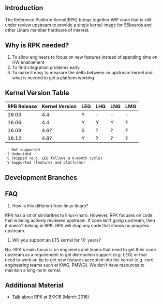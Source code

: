 ## Introduction
The Reference Platform Kernel(RPK) brings together WIP code that is still under review upstream to provide a single kernel image for 96boards and other Linaro member hardware of interest.

## Why is RPK needed?
 1. To allow engineers to focus on new features instead of spending time on HW enablement
 1. To find integration problems early
 1. To make it easy to measure the delta between an upstream kernel and what is needed to get a platform working

## Kernel Version Table
| RPB Release | Kernel Version | LEG | LHG | LNG | LMG |
|---|---|---|---|---|---|
|16.03   |4.4   | Y | - | - | - |
|16.06   |4.4   | Y | Y | Y | ? |
|16.09   |4.6?  | S | ? | ? | ? |
|16.12   |4.8?  | Y | ? | ? | ? |

     - Not supported
     ? Undecided
     S Skipped (e.g. LEG follows a 6-month cycle)
     Y Supported (features and platforms)

## Development Branches

## FAQ
 1. How is this different from linux-linaro?

RPK has a lot of similarities to linux-linaro. However, RPK focuses on code that is being actively reviewed upstream. If code isn't going upstream, then it doesn't belong in RPK. RPK will drop any code that shows no progress upstream.

 1. Will you support an LTS kernel for 'X' years?

No. RPK's main focus is on engineers and teams that need to get their code upstream as a requirement to get distribution support (e.g. LEG) or that need to work on tip to get new features accepted into the kernel (e.g. core engineering teams such at KWG, PMWG). We don't have resources to maintain a long-term kernel.

## Additional Material
 * [Talk](https://www.youtube.com/watch?v=fW6_eL3U7OQ) about RPK at BKK16 (March 2016)